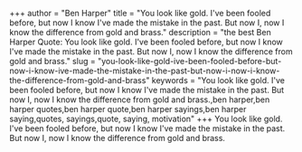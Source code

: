 +++
author = "Ben Harper"
title = "You look like gold. I've been fooled before, but now I know I've made the mistake in the past. But now I, now I know the difference from gold and brass."
description = "the best Ben Harper Quote: You look like gold. I've been fooled before, but now I know I've made the mistake in the past. But now I, now I know the difference from gold and brass."
slug = "you-look-like-gold-ive-been-fooled-before-but-now-i-know-ive-made-the-mistake-in-the-past-but-now-i-now-i-know-the-difference-from-gold-and-brass"
keywords = "You look like gold. I've been fooled before, but now I know I've made the mistake in the past. But now I, now I know the difference from gold and brass.,ben harper,ben harper quotes,ben harper quote,ben harper sayings,ben harper saying,quotes, sayings,quote, saying, motivation"
+++
You look like gold. I've been fooled before, but now I know I've made the mistake in the past. But now I, now I know the difference from gold and brass.
